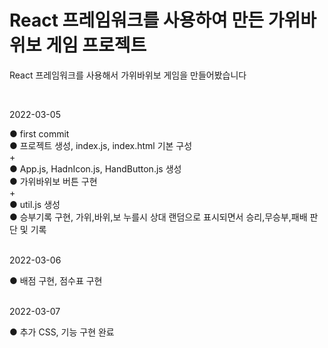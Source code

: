 # React 프레임워크를 사용하여 만든 가위바위보 게임 프로젝트

<p>React 프레임워크를 사용해서 가위바위보 게임을 만들어봤습니다 </p><br>


2022-03-05

● first commit<br>
● 프로젝트 생성, index.js, index.html 기본 구성<br>
+<br>
● App.js, HadnIcon.js, HandButton.js 생성<br>
● 가위바위보 버튼 구현<br>
+<br>
● util.js 생성<br>
● 승부기록 구현, 가위,바위,보 누를시 상대 랜덤으로 표시되면서 승리,무승부,패배 판단 및 기록<br><br>

2022-03-06

● 배점 구현, 점수표 구현 <br><br>

2022-03-07

● 추가 CSS, 기능 구현 완료 <br>
